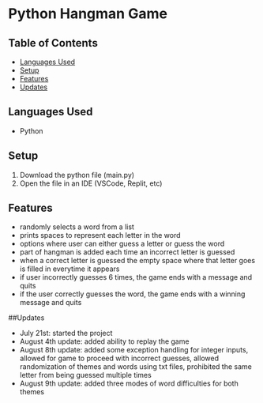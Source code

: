 # Python Hangman Game

## Table of Contents
* [Languages Used](#languages-used)
* [Setup](#setup)
* [Features](#features)
* [Updates](#updates)

## Languages Used
- Python

## Setup
1. Download the python file (main.py)
2. Open the file in an IDE (VSCode, Replit, etc)

## Features
- randomly selects a word from a list
- prints spaces to represent each letter in the word
- options where user can either guess a letter or guess the word
- part of hangman is added each time an incorrect letter is guessed
- when a correct letter is guessed the empty space where that letter goes is filled in everytime it appears
- if user incorrectly guesses 6 times, the game ends with a message and quits
- if the user correctly guesses the word, the game ends with a winning message and quits

##Updates
- July 21st: started the project
- August 4th update: added ability to replay the game 
- August 8th update: added some exception handling for integer inputs, allowed for game to proceed with incorrect guesses, allowed randomization of themes and words using txt files, prohibited the same letter from being guessed multiple times
- August 9th update: added three modes of word difficulties for both themes
